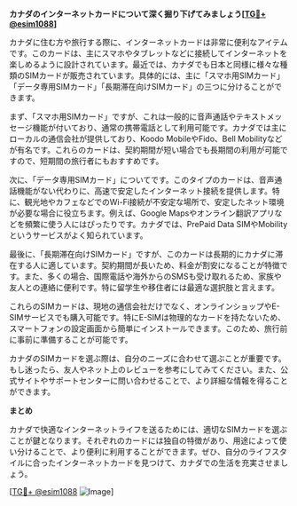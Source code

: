**カナダのインターネットカードについて深く掘り下げてみましょう[[TG💪+ @esim1088](https://t.me/s/esim1088)]**

カナダに住む方や旅行する際に、インターネットカードは非常に便利なアイテムです。このカードは、主にスマホやタブレットなどに接続してインターネットを楽しめるように設計されています。最近では、カナダでも日本と同様に様々な種類のSIMカードが販売されています。具体的には、主に「スマホ用SIMカード」「データ専用SIMカード」「長期滞在向けSIMカード」の三つに分けることができます。

まず、「スマホ用SIMカード」ですが、これは一般的に音声通話やテキストメッセージ機能が付いており、通常の携帯電話として利用可能です。カナダでは主にローカルの通信会社が提供しており、Koodo MobileやFido、Bell Mobilityなどが有名です。これらのカードは、契約期間が短い場合でも長期間の利用が可能ですので、短期間の旅行者にもおすすめです。

次に、「データ専用SIMカード」についてです。このタイプのカードは、音声通話機能がない代わりに、高速で安定したインターネット接続を提供します。特に、観光地やカフェなどでのWi-Fi接続が不安定な場所で、安定したネット環境が必要な場合に役立ちます。例えば、Google Mapsやオンライン翻訳アプリなどを頻繁に使う人にはぴったりです。カナダでは、PrePaid Data SIMやMobilityというサービスがよく知られています。

最後に、「長期滞在向けSIMカード」ですが、このカードは長期的にカナダに滞在する人に適しています。契約期間が長いため、料金が割安になることが特徴です。また、多くの場合、国際電話や海外からのSMSも受け取れるため、家族や友人との連絡に便利です。特に留学生や移住者には最適な選択肢と言えます。

これらのSIMカードは、現地の通信会社だけでなく、オンラインショップやE-SIMサービスでも購入可能です。特にE-SIMは物理的なカードを持たないため、スマートフォンの設定画面から簡単にインストールできます。このため、旅行前に事前に準備することが可能です。

カナダのSIMカードを選ぶ際は、自分のニーズに合わせて選ぶことが重要です。もし迷ったら、友人やネット上のレビューを参考にしてみてください。また、公式サイトやサポートセンターに問い合わせることで、より詳細な情報を得ることができます。

**まとめ**

カナダで快適なインターネットライフを送るためには、適切なSIMカードを選ぶことが鍵となります。それぞれのカードには独自の特徴があり、用途によって使い分けることで、より便利に利用することができます。ぜひ、自分のライフスタイルに合ったインターネットカードを見つけて、カナダでの生活を充実させましょう。

[[TG💪+ @esim1088](https://t.me/s/esim1088) ![Image](https://i.postimg.cc/Y0z9fWf4/image.png)]